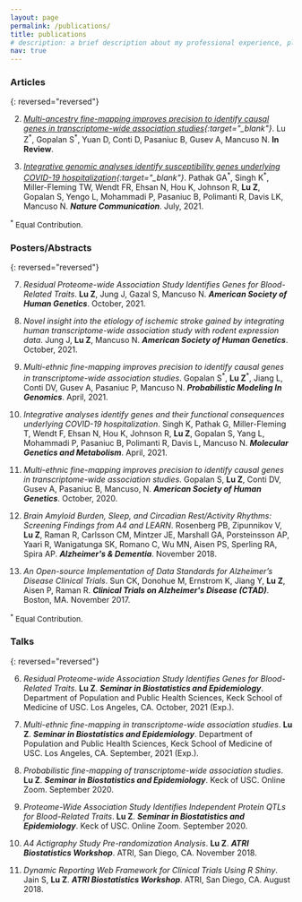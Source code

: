 ```yaml
---
layout: page
permalink: /publications/
title: publications
# description: a brief description about my professional experience, please check my CV at "about" page for details.
nav: true
---
```


### **Articles**

{: reversed="reversed"}

2. *[Multi-ancestry fine-mapping improves precision to identify causal genes in transcriptome-wide association studies]( https://doi.org/10.1101/2022.02.10.479993){:target="_blank"}*. Lu Z<sup>\*</sup>, Gopalan S<sup>\*</sup>, Yuan D, Conti D, Pasaniuc B, Gusev A, Mancuso N. **In Review**.


1. *[Integrative genomic analyses identify susceptibility genes underlying COVID-19 hospitalization](https://doi.org/10.1038/s41467-021-24824-z
){:target="_blank"}*. Pathak GA<sup>\*</sup>, Singh K<sup>\*</sup>, Miller-Fleming TW, Wendt FR, Ehsan N, Hou K, Johnson R, **Lu Z**, Gopalan S, Yengo L, Mohammadi P, Pasaniuc B, Polimanti R, Davis LK, Mancuso N. ***Nature Communication***. July, 2021.

<span style="font-size:10pt;"><sup>\*</sup> Equal Contribution.</span>

### **Posters/Abstracts**

{: reversed="reversed"}

7. *Residual Proteome-wide Association Study Identifies Genes for Blood-Related Traits*. **Lu Z**, Jung J, Gazal S, Mancuso N. ***American Society of Human Genetics***. October, 2021.

6. *Novel insight into the etiology of ischemic stroke gained by integrating human transcriptome-wide association study with rodent expression data*. Jung J, **Lu Z**, Mancuso N. ***American Society of Human Genetics***. October, 2021.

5. *Multi-ethnic fine-mapping improves precision to identify causal genes in transcriptome-wide association studies*. Gopalan S<sup>\*</sup>,  **Lu Z**<sup>\*</sup>, Jiang L, Conti DV, Gusev A, Pasaniuc P, Mancuso N. ***Probabilistic Modeling In Genomics***. April, 2021.

4. *Integrative analyses identify genes and their functional consequences underlying COVID-19 hospitalization*. Singh K, Pathak G, Miller-Fleming T, Wendt F, Ehsan N, Hou K, Johnson R, **Lu Z**, Gopalan S, Yang L, Mohammadi P, Pasaniuc B, Polimanti R, Davis L, Mancuso N. ***Molecular Genetics and Metabolism***. April, 2021.

3. *Multi-ethnic fine-mapping improves precision to identify causal genes in transcriptome-wide association studies*. Gopalan S, **Lu Z**, Conti DV, Gusev A, Pasaniuc B, Mancuso, N. ***American Society of Human Genetics***. October, 2020.

2. *Brain Amyloid Burden, Sleep, and Circadian Rest/Activity Rhythms: Screening Findings from A4 and LEARN*. Rosenberg PB, Zipunnikov V, **Lu Z**, Raman R, Carlsson CM, Mintzer JE, Marshall GA, Porsteinsson AP, Yaari R, Wanigatunga SK, Romano C, Wu MN, Aisen PS, Sperling RA, Spira AP. ***Alzheimer's & Dementia***. November 2018.

1. *An Open-source Implementation of Data Standards for Alzheimer’s Disease Clinical Trials*. Sun CK, Donohue M, Ernstrom K, Jiang Y, **Lu Z**, Aisen P, Raman R. ***Clinical Trials on Alzheimer's Disease (CTAD)***. Boston, MA. November 2017.

<span style="font-size:10pt;"><sup>\*</sup> Equal Contribution.</span>

### **Talks**

{: reversed="reversed"}

6. *Residual Proteome-wide Association Study Identifies Genes for Blood-Related Traits*. **Lu Z**. ***Seminar in Biostatistics and Epidemiology***. Department of Population and Public Health Sciences, Keck School of Medicine of USC. Los Angeles, CA. October, 2021 (Exp.).

5. *Multi-ethnic fine-mapping in transcriptome-wide association studies*. **Lu Z**. ***Seminar in Biostatistics and Epidemiology***. Department of Population and Public Health Sciences, Keck School of Medicine of USC. Los Angeles, CA. September, 2021 (Exp.).

4. *Probabilistic fine-mapping of transcriptome-wide association studies*. **Lu Z**. ***Seminar in Biostatistics and Epidemiology***. Keck of USC. Online Zoom. September 2020.

3. *Proteome-Wide Association Study Identifies Independent Protein QTLs for Blood-Related Traits*. **Lu Z**. ***Seminar in Biostatistics and Epidemiology***. Keck of USC. Online Zoom. September 2020.

2. *A4 Actigraphy Study Pre-randomization Analysis*. **Lu Z**. ***ATRI Biostatistics Workshop***. ATRI, San Diego, CA. November 2018.

1. *Dynamic Reporting Web Framework for Clinical Trials Using R Shiny*. Jain S, **Lu Z**. ***ATRI Biostatistics Workshop***. ATRI, San Diego, CA. August 2018.
